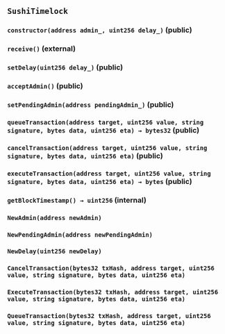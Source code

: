## `SushiTimelock`






### `constructor(address admin_, uint256 delay_)` (public)





### `receive()` (external)





### `setDelay(uint256 delay_)` (public)





### `acceptAdmin()` (public)





### `setPendingAdmin(address pendingAdmin_)` (public)





### `queueTransaction(address target, uint256 value, string signature, bytes data, uint256 eta) → bytes32` (public)





### `cancelTransaction(address target, uint256 value, string signature, bytes data, uint256 eta)` (public)





### `executeTransaction(address target, uint256 value, string signature, bytes data, uint256 eta) → bytes` (public)





### `getBlockTimestamp() → uint256` (internal)






### `NewAdmin(address newAdmin)`





### `NewPendingAdmin(address newPendingAdmin)`





### `NewDelay(uint256 newDelay)`





### `CancelTransaction(bytes32 txHash, address target, uint256 value, string signature, bytes data, uint256 eta)`





### `ExecuteTransaction(bytes32 txHash, address target, uint256 value, string signature, bytes data, uint256 eta)`





### `QueueTransaction(bytes32 txHash, address target, uint256 value, string signature, bytes data, uint256 eta)`





